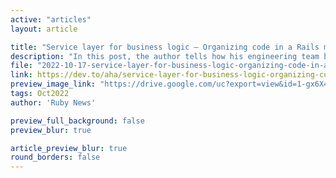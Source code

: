 ```yaml
---
active: "articles"
layout: article

title: "Service layer for business logic — Organizing code in a Rails monolith"
description: "In this post, the author tells how his engineering team builds the Aha! suite using a Rails monolith."
file: "2022-10-17-service-layer-for-business-logic-organizing-code-in-a-rails-monolith.md"
link: https://dev.to/aha/service-layer-for-business-logic-organizing-code-in-a-rails-monolith-40cj
preview_image_link: "https://drive.google.com/uc?export=view&id=1-gx6X4bcPT-a3QOzCvV6Yzt9pyeFgB2q"
tags: Oct2022
author: 'Ruby News'

preview_full_background: false
preview_blur: true

article_preview_blur: true
round_borders: false
---
```


